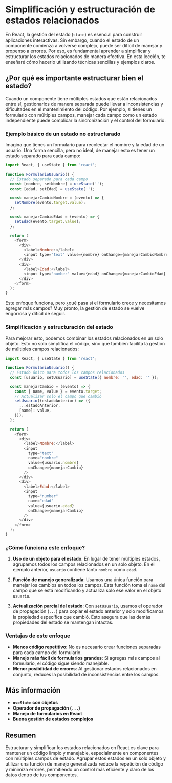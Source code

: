 # Simplificación y estructuración de estados relacionados

En React, la gestión del estado (`state`) es esencial para construir aplicaciones interactivas. Sin embargo, cuando el estado de un componente comienza a volverse complejo, puede ser difícil de manejar y propenso a errores. Por eso, es fundamental aprender a simplificar y estructurar los estados relacionados de manera efectiva. En esta lección, te enseñaré cómo hacerlo utilizando técnicas sencillas y ejemplos claros.

## ¿Por qué es importante estructurar bien el estado?

Cuando un componente tiene múltiples estados que están relacionados entre sí, gestionarlos de manera separada puede llevar a inconsistencias y dificultades en el mantenimiento del código. Por ejemplo, si tienes un formulario con múltiples campos, manejar cada campo como un estado independiente puede complicar la sincronización y el control del formulario.

### Ejemplo básico de un estado no estructurado

Imagina que tienes un formulario para recolectar el nombre y la edad de un usuario. Una forma sencilla, pero no ideal, de manejar esto es tener un estado separado para cada campo:

```javascript
import React, { useState } from 'react';

function FormularioUsuario() {
  // Estado separado para cada campo
  const [nombre, setNombre] = useState('');
  const [edad, setEdad] = useState('');

  const manejarCambioNombre = (evento) => {
    setNombre(evento.target.value);
  };

  const manejarCambioEdad = (evento) => {
    setEdad(evento.target.value);
  };

  return (
    <form>
      <div>
        <label>Nombre:</label>
        <input type="text" value={nombre} onChange={manejarCambioNombre} />
      </div>
      <div>
        <label>Edad:</label>
        <input type="number" value={edad} onChange={manejarCambioEdad} />
      </div>
    </form>
  );
}
```

Este enfoque funciona, pero ¿qué pasa si el formulario crece y necesitamos agregar más campos? Muy pronto, la gestión de estado se vuelve engorrosa y difícil de seguir.

### Simplificación y estructuración del estado

Para mejorar esto, podemos combinar los estados relacionados en un solo objeto. Esto no solo simplifica el código, sino que también facilita la gestión de múltiples campos relacionados:

```javascript
import React, { useState } from 'react';

function FormularioUsuario() {
  // Estado único para todos los campos relacionados
  const [usuario, setUsuario] = useState({ nombre: '', edad: '' });

  const manejarCambio = (evento) => {
    const { name, value } = evento.target;
    // Actualizar solo el campo que cambió
    setUsuario((estadoAnterior) => ({
      ...estadoAnterior,
      [name]: value,
    }));
  };

  return (
    <form>
      <div>
        <label>Nombre:</label>
        <input
          type="text"
          name="nombre"
          value={usuario.nombre}
          onChange={manejarCambio}
        />
      </div>
      <div>
        <label>Edad:</label>
        <input
          type="number"
          name="edad"
          value={usuario.edad}
          onChange={manejarCambio}
        />
      </div>
    </form>
  );
}
```

### ¿Cómo funciona este enfoque?

1. **Uso de un objeto para el estado**: En lugar de tener múltiples estados, agrupamos todos los campos relacionados en un solo objeto. En el ejemplo anterior, `usuario` contiene tanto `nombre` como `edad`.

2. **Función de manejo generalizada**: Usamos una única función para manejar los cambios en todos los campos. Esta función toma el `name` del campo que se está modificando y actualiza solo ese valor en el objeto `usuario`.

3. **Actualización parcial del estado**: Con `setUsuario`, usamos el operador de propagación (`...`) para copiar el estado anterior y solo modificamos la propiedad específica que cambió. Esto asegura que las demás propiedades del estado se mantengan intactas.

### Ventajas de este enfoque

- **Menos código repetitivo**: No es necesario crear funciones separadas para cada campo del formulario.
- **Manejo más fácil de formularios grandes**: Si agregas más campos al formulario, el código sigue siendo manejable.
- **Menor posibilidad de errores**: Al gestionar estados relacionados en conjunto, reduces la posibilidad de inconsistencias entre los campos.

## Más información

- **`useState` con objetos**
- **Operador de propagación (`...`)**
- **Manejo de formularios en React**
- **Buena gestión de estados complejos**

## Resumen

Estructurar y simplificar los estados relacionados en React es clave para mantener un código limpio y manejable, especialmente en componentes con múltiples campos de estado. Agrupar estos estados en un solo objeto y utilizar una función de manejo generalizada reduce la repetición de código y minimiza errores, permitiendo un control más eficiente y claro de los datos dentro de tus componentes.